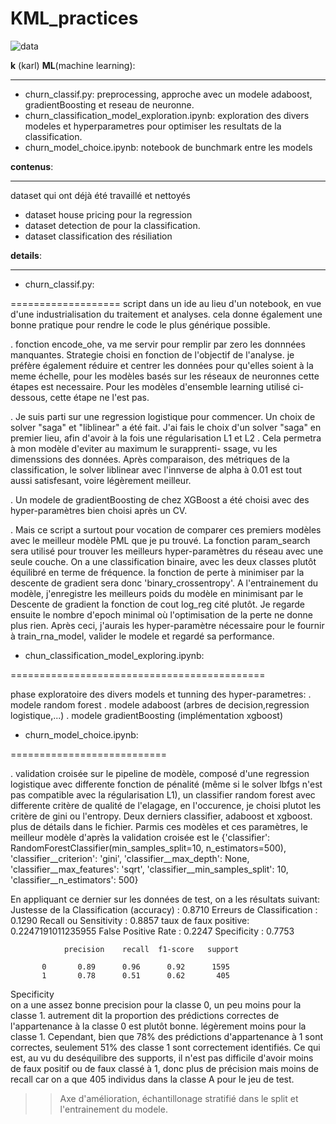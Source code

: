 # KML_practices

![data](https://img.freepik.com/vecteurs-libre/illustration-rpa-design-plat-dessine-main_23-2149277643.jpg?size=626&ext=jpg)

**k** (karl) **ML**(machine learning): 

--------------------------------------

- churn_classif.py: preprocessing, approche avec un modele adaboost, gradientBoosting et reseau de neuronne.
- churn_classification_model_exploration.ipynb: exploration des divers modeles et hyperparametres pour optimiser les resultats de la classification.
- churn_model_choice.ipynb: notebook de bunchmark entre les models

**contenus**:

------------

dataset qui ont déjà été travaillé et nettoyés
-  dataset house pricing pour la regression
-  dataset detection de  pour la classification.
-  dataset classification des résiliation

**details**:

------------

- churn_classif.py:

===================
script dans un ide au lieu d'un notebook, en vue d'une industrialisation du traitement et analyses.
cela donne également une bonne pratique pour rendre le code le plus générique possible.

. fonction encode_ohe, va me servir pour remplir par zero les donnnées manquantes. Strategie choisi en fonction de l'objectif de l'analyse.
je préfère également réduire et centrer les données pour qu'elles soient à la meme échelle, pour les modèles basés sur les réseaux de neuronnes
cette étapes est necessaire. Pour les modèles d'ensemble learning utilisé ci-dessous, cette étape ne l'est pas.

. Je suis parti sur une regression logistique pour commencer. Un choix de solver "saga" et "liblinear" a été fait. J'ai fais le choix d'un solver 
"saga" en premier lieu, afin  d'avoir à la fois une régularisation L1 et L2 . Cela permetra à mon modèle d'eviter au maximum le surapprenti-
ssage, vu les dimenssions des données. Après comparaison, des métriques de la classification, le solver liblinear avec l'innverse de alpha à
0.01 est tout aussi satisfesant, voire légèrement meilleur.

. Un modele de gradientBoosting de chez XGBoost a été choisi avec des hyper-paramètres bien choisi après un CV.

. Mais ce script a surtout pour vocation de comparer ces premiers modèles avec le meilleur modèle PML que je pu trouvé. La fonction param_search
sera utilisé pour trouver les meilleurs hyper-paramètres  du réseau avec une seule couche. On a une classification binaire, avec les deux classes
plutôt équilibré en terme de fréquence. la fonction de perte à minimiser par la descente de gradient sera donc 'binary_crossentropy'. 
A l'entrainement du modèle, j'enregistre les meilleurs poids du modèle en minimisant par le Descente de gradient la fonction de cout log_reg 
cité plutôt. Je regarde ensuite le nombre d'epoch minimal où l'optimisation de la perte ne donne plus rien.
Après ceci, j'aurais les hyper-paramètre nécessaire pour le fournir à train_rna_model, valider le modele et regardé sa performance.


- chun_classification_model_exploring.ipynb:

============================================

phase exploratoire des divers models et tunning des hyper-parametres:
. modele random forest
. modele adaboost (arbres de decision,regression logistique,...)
. modele gradientBoosting (implémentation xgboost)


- churn_model_choice.ipynb:

===========================

. validation croisée sur le pipeline de modèle, composé d'une regression logistique avec differente fonction de pénalité (même si le solver lbfgs n'est 
pas compatible avec la régularisation L1), un classifier random forest avec differente critère de qualité de l'elagage, en l'occurence, je choisi plutot
les critère de gini ou l'entropy. Deux derniers classifier, adaboost et xgboost. plus de détails dans le fichier.
Parmis ces modèles et ces paramètres, le meilleur modèle d'après la validation croisée est le
{'classifier': RandomForestClassifier(min_samples_split=10, n_estimators=500),
 'classifier__criterion': 'gini',
 'classifier__max_depth': None,
 'classifier__max_features': 'sqrt',
 'classifier__min_samples_split': 10,
 'classifier__n_estimators': 500}
 
En appliquant ce dernier sur les données de test, on a les résultats suivant:
Justesse de la Classification (accuracy) : 0.8710
Erreurs de Classification : 0.1290
Recall ou Sensitivity : 0.8857
taux de faux positive:
0.2247191011235955
False Positive Rate : 0.2247
Specificity : 0.7753
 
                precision    recall  f1-score   support

           0       0.89      0.96      0.92      1595
           1       0.78      0.51      0.62       405
           
 Specificity  
 on a une assez bonne precision pour la classe 0, un peu moins pour la classe 1.
 autrement dit la proportion des prédictions correctes de l'appartenance à la classe 0 est plutôt bonne. légèrement moins pour la classe 1.
 Cependant, bien que 78% des prédictions d'appartenance à 1 sont correctes, seulement 51% des classe 1 sont correctement identifiés.
 Ce qui est, au vu du deséquilibre des supports, il n'est pas difficile d'avoir moins de faux positif ou de faux classé à 1, donc plus
 de précision mais moins de recall car on a que 405 individus dans la classe A pour le jeu de test.
 
 >> Axe d'amélioration, échantillonage stratifié dans le split et l'entrainement du modele.
 
